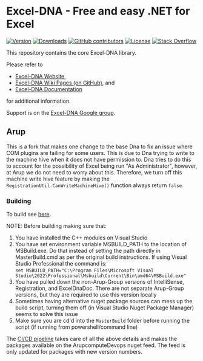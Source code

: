 # Excel-DNA - Free and easy .NET for Excel

[![Version](https://img.shields.io/nuget/vpre/ExcelDna.AddIn.svg)](https://www.nuget.org/packages/ExcelDna.AddIn)
[![Downloads](https://img.shields.io/nuget/dt/ExcelDna.AddIn.svg)](https://www.nuget.org/packages/ExcelDna.AddIn)
[![GitHub contributors](https://img.shields.io/github/contributors/Excel-DNA/ExcelDna.svg)](https://github.com/Excel-DNA/ExcelDna/graphs/contributors)
[![License](https://img.shields.io/github/license/Excel-DNA/ExcelDna.svg)](https://github.com/Excel-DNA/ExcelDna/blob/master/LICENSE.txt)
[![Stack Overflow](https://img.shields.io/badge/stack%20overflow-excel--dna-orange.svg)](http://stackoverflow.com/questions/tagged/excel-dna)

This repository contains the core Excel-DNA library.

Please refer to
* [Excel-DNA Website](http://excel-dna.net), 
* [Excel-DNA Wiki Pages (on GitHub)](https://github.com/Excel-DNA/ExcelDna/wiki), and 
* [Excel-DNA Documentation](https://excel-dna.net/docs/introduction)

for additional information.

Support is on the [Excel-DNA Google group](https://groups.google.com/forum/#!forum/exceldna).

## Arup

This is a fork that makes one change to the base Dna to fix an issue where COM plugins are failing for some users. This is due to Dna trying to write to the machine hive when it does not have permission to. Dna tries to do this to account for the possibility of Excel being run "As Administrator", however, at Arup we do not need to worry about this. Therefore, we turn off this machine write hive feature by making the `RegistrationUtil.CanWriteMachineHive()` function always return `false`.

### Building

To build see [here](https://excel-dna.net/docs/guides-advanced/building-excedna-from-source).

NOTE: Before building making sure that:
1. You have installed the C++ modules on Visual Studio
2. You have set environment variable MSBUILD_PATH to the location of MSBuild.exe. Do that instead of setting the path directly in MasterBuild.cmd as per the original build instructions. If using Visual Studio Professional the command is:  
`set MSBUILD_PATH="C:\Program Files\Microsoft Visual Studio\2022\Professional\Msbuild\Current\Bin\amd64\MSBuild.exe"`
3. You have pulled down the non-Arup-Group versions of IntelliSense, Registration, and ExcelDnaDoc. There are not separate Arup-Group versions, but they are required to use this version locally
4. Sometimes having alternative nuget package sources can mess up the build script, turning them off (in Visual Studio Nuget Package Manager) seems to solve this issue
5. Make sure you are cd'd into the `MasterBuild` folder before running the script (if running from powershell/command line)

The [CI/CD pipeline](https://dev.azure.com/arupcomputedevops/ArupCompute/_build?definitionId=35) takes care of all the above details and makes the packages available on the ArupcomputeDevops nuget feed. The feed is only updated for packages with new version numbers.
    
